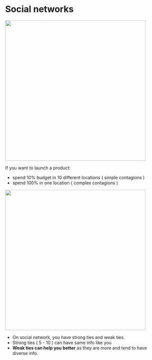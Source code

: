 # Social networks

<img src="https://github.com/shekharbiswas/Wharton_Craft_content/assets/32758439/e6cb1715-e370-416b-94df-a797acafa1ca" width="450">

If you want to launch a product:
- spend 10% budget in 10 different locations ( simple contagions )
- spend 100% in one location ( complex contagions )

  
<img src="https://github.com/shekharbiswas/Wharton_Craft_content/assets/32758439/0f6bc14c-4a8a-45af-b8a6-1e00c8a3b14d" width="450">

- On social network, you have strong ties and weak ties.
- Strong ties ( 5 - 10 ) can have same info like you
- **Weak ties can help you better** as they are more and tend to have diverse info.
